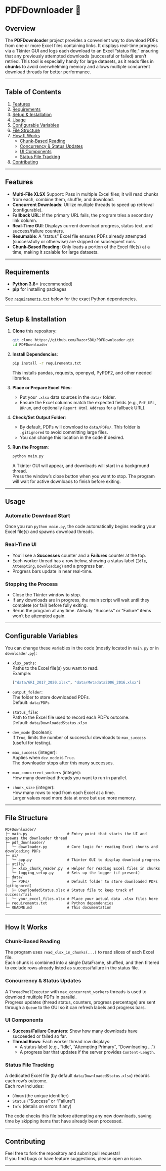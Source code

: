 # PDFDownloader :page_with_curl:

## Overview
The **PDFDownloader** project provides a convenient way to download PDFs from one or more Excel files containing links. It displays real-time progress via a Tkinter GUI and logs each download to an Excel “status file,” ensuring that any previously attempted downloads (successful or failed) aren’t retried. This tool is especially handy for large datasets, as it reads files in **chunks** to avoid overwhelming memory and allows multiple concurrent download threads for better performance.

---

## Table of Contents
1. [Features](#features)
2. [Requirements](#requirements)
3. [Setup & Installation](#setup--installation)
4. [Usage](#usage)
5. [Configurable Variables](#configurable-variables)
6. [File Structure](#file-structure)
7. [How It Works](#how-it-works)
    - [Chunk-Based Reading](#chunk-based-reading)
    - [Concurrency & Status Updates](#concurrency--status-updates)
    - [UI Components](#ui-components)
    - [Status File Tracking](#status-file-tracking)
8. [Contributing](#contributing)

---

## Features
- **Multi-File XLSX** Support: Pass in multiple Excel files; it will read chunks from each, combine them, shuffle, and download.
- **Concurrent Downloads**: Utilize multiple threads to speed up retrieval (configurable).
- **Fallback URL**: If the primary URL fails, the program tries a secondary link column.
- **Real-Time GUI**: Displays current download progress, status text, and success/failure counters.
- **Resumable**: A “status” Excel file ensures PDFs already attempted (successfully or otherwise) are skipped on subsequent runs.
- **Chunk-Based Reading**: Only loads a portion of the Excel file(s) at a time, making it scalable for large datasets.

---

## Requirements
- **Python 3.8+** (recommended)
- **pip** for installing packages

See [`requirements.txt`](#requirements-file) below for the exact Python dependencies.

---

## Setup & Installation

1. **Clone** this repository:
   ```bash
   git clone https://github.com/RazorSDU/PDFDownloader.git
   cd PDFDownloader
   ```

2. **Install Dependencies**:
   ```bash
   pip install -r requirements.txt
   ```

   This installs pandas, requests, openpyxl, PyPDF2, and other needed libraries.

3. **Place or Prepare Excel Files**:

   - Put your `.xlsx` data sources in the `data/` folder.
   - Ensure the Excel columns match the expected fields (e.g., `Pdf_URL`, `BRnum`, and optionally `Report Html Address` for a fallback URL).

4. **Check/Set Output Folder**:

   - By default, PDFs will download to `data/PDFs/`. This folder is `.gitignored` to avoid committing large files.
   - You can change this location in the code if desired.

5. **Run the Program**:
   ```bash
   python main.py
   ```

   A Tkinter GUI will appear, and downloads will start in a background thread.  
   Press the window’s close button when you want to stop. The program will wait for active downloads to finish before exiting.

---

## Usage

### Automatic Download Start
Once you run `python main.py`, the code automatically begins reading your Excel file(s) and spawns download threads.

### Real-Time UI
- You’ll see a **Successes** counter and a **Failures** counter at the top.
- Each worker thread has a row below, showing a status label (`Idle`, `Attempting`, `Downloading`) and a progress bar.
- Progress bars update in near real-time.

### Stopping the Process
- Close the Tkinter window to stop.
- If any downloads are in progress, the main script will wait until they complete (or fail) before fully exiting.
- Rerun the program at any time. Already “Success” or “Failure” items won’t be attempted again.

---

## Configurable Variables

You can change these variables in the code (mostly located in `main.py` or in `downloader.py`):

- `xlsx_paths`:  
  Paths to the Excel file(s) you want to read.  
  Example:
  ```python
  ["data/GRI_2017_2020.xlsx", "data/Metadata2006_2016.xlsx"]
  ```

- `output_folder`:  
  The folder to store downloaded PDFs.  
  Default: `data/PDFs`

- `status_file`:  
  Path to the Excel file used to record each PDF’s outcome.  
  Default: `data/DownloadedStatus.xlsx`

- `dev_mode` (boolean):  
  If `True`, limits the number of successful downloads to `max_success` (useful for testing).

- `max_success` (integer):  
  Applies when `dev_mode` is `True`.  
  The downloader stops after this many successes.

- `max_concurrent_workers` (integer):  
  How many download threads you want to run in parallel.

- `chunk_size` (integer):  
  How many rows to read from each Excel at a time.  
  Larger values read more data at once but use more memory.

---

## File Structure
```
PDFDownloader/
├─ main.py                  # Entry point that starts the UI and spawns the downloader thread
├─ pdf_downloader/
│  └─ downloader.py         # Core logic for reading Excel chunks and downloading PDFs
├─ ui/
│  └─ app.py                # Tkinter GUI to display download progress
├─ utils/
│  ├─ xlsx_chunk_reader.py  # Helper for reading Excel files in chunks
│  └─ logging_setup.py      # Sets up the logger (if present)
├─ data/
│  ├─ PDFs/                 # Default folder to store downloaded PDFs (gitignored)
│  ├─ DownloadedStatus.xlsx # Status file to keep track of success/fail
│  └─ your_excel_files.xlsx # Place your actual data .xlsx files here
├─ requirements.txt         # Python dependencies
└─ README.md                # This documentation
```

---

## How It Works

### Chunk-Based Reading
The program uses `read_xlsx_in_chunks(...)` to read slices of each Excel file.  
Each chunk is combined into a single DataFrame, shuffled, and then filtered to exclude rows already listed as success/failure in the status file.

### Concurrency & Status Updates
A `ThreadPoolExecutor` with `max_concurrent_workers` threads is used to download multiple PDFs in parallel.  
Progress updates (thread status, counters, progress percentage) are sent through a `Queue` to the GUI so it can refresh labels and progress bars.

### UI Components
- **Success/Failure Counters**: Show how many downloads have succeeded or failed so far.
- **Thread Rows**: Each worker thread row displays:
  - A status label (e.g., “Idle”, “Attempting Primary”, “Downloading …”)
  - A progress bar that updates if the server provides `Content-Length`.

### Status File Tracking
A dedicated Excel file (by default `data/DownloadedStatus.xlsx`) records each row’s outcome.  
Each row includes:
- `BRnum` (the unique identifier)
- `Status` (“Success” or “Failure”)
- `Info` (details on errors if any)

The code checks this file before attempting any new downloads, saving time by skipping items that have already been processed.

---

## Contributing

Feel free to fork the repository and submit pull requests!  
If you find bugs or have feature suggestions, please open an issue.

---
